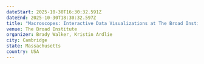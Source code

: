 ```yaml
---
dateStart: 2025-10-30T16:30:32.591Z
dateEnd: 2025-10-30T18:30:32.597Z
title: "Macroscopes: Interactive Data Visualizations at The Broad Institute"
venue: The Broad Institute
organizer: Brady Walker, Kristin Ardlie
city: Cambridge
state: Massachusetts
country: USA
---
```

